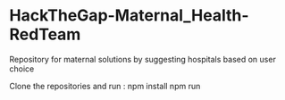 # HackTheGap-Maternal_Health-RedTeam
Repository for maternal solutions by suggesting hospitals based on user choice

Clone the repositories and run :
npm install
npm run
